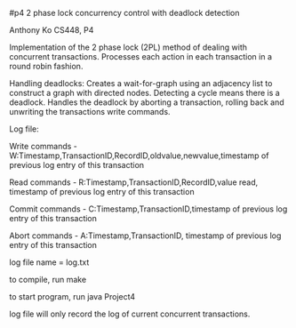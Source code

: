 #p4 2 phase lock concurrency control with deadlock detection

Anthony Ko
CS448, P4

Implementation of the 2 phase lock (2PL) method of dealing with concurrent transactions. Processes each action in each transaction in a round robin fashion.

Handling deadlocks: Creates a wait-for-graph using an adjacency list to construct a graph with directed nodes. Detecting a cycle means there is a deadlock. Handles the deadlock by aborting a transaction, rolling back and unwriting the transactions write commands.


Log file:

Write commands - W:Timestamp,TransactionID,RecordID,oldvalue,newvalue,timestamp of previous log entry of this transaction

Read commands - R:Timestamp,TransactionID,RecordID,value read, timestamp of previous log entry of this transaction

Commit commands - C:Timestamp,TransactionID,timestamp of previous log entry of this transaction

Abort commands - A:Timestamp,TransactionID, timestamp of previous log entry of this transaction



log file name = log.txt

to compile, run
        make

to start program, run
        java Project4

log file will only record the log of current concurrent transactions.
